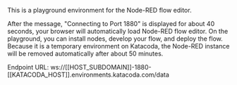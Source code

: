 This is a playground environment for the Node-RED flow editor.

After the message, "Connecting to Port 1880" is displayed for about 40 seconds, your browser will automatically load Node-RED flow editor.
On the playground, you can install nodes, develop your flow, and deploy the flow.
Because it is a temporary environment on Katacoda, the Node-RED instance will be removed automatically after about 50 minutes.

Endpoint URL: ws://[[HOST_SUBDOMAIN]]-1880-[[KATACODA_HOST]].environments.katacoda.com/data
